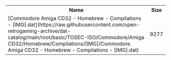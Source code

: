 <table>
<tr><th>Name</th><th>Size</th></tr>
<tr><td>[Commodore Amiga CD32 - Homebrew - Compilations - [IMG].dat](https://raw.githubusercontent.com/open-retrogaming-archive/dat-catalog/main/root/basic/TOSEC-ISO/Commodore/Amiga CD32/Homebrew/Compilations/[IMG]/Commodore Amiga CD32 - Homebrew - Compilations - [IMG].dat)</td><td>9277</td></tr>
</table>
